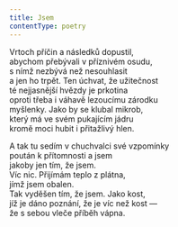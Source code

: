 ```yaml
---
title: Jsem
contentType: poetry
---
```


<section>

Vrtoch příčin a následků dopustil,  
abychom přebývali v příznivém osudu,  
s nímž nezbývá než nesouhlasit  
a jen ho trpět. Ten úchvat, že užitečnost  
té nejjasnější hvězdy je prkotina  
oproti třeba i váhavě lezoucímu zárodku  
myšlenky. Jako by se klubal mikrob,  
který má ve svém pukajícím jádru  
kromě moci hubit i přitažlivý hlen.

</section>

<section>

A tak tu sedím v chuchvalci své vzpomínky  
poután k přítomnosti a jsem  
jakoby jen tím, že jsem.  
Víc nic. Přijímám teplo z plátna,  
jímž jsem obalen.  
Tak vyděšen tím, že jsem. Jako kost,  
jíž je dáno poznání, že je víc než kost —  
že s sebou vleče příběh vápna.

</section>
